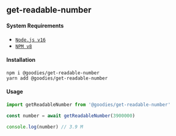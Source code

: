 ## get-readable-number

#### System Requirements

- [`Node.js v16`](https://github.com/nodejs/node/releases/tag/v16.0.0)
- [`NPM v8`](https://github.com/npm/cli/releases/tag/v8.0.0)

#### Installation

```sh-session
npm i @goodies/get-readable-number
yarn add @goodies/get-readable-number
```

#### Usage

```js
import getReadableNumber from '@goodies/get-readable-number'

const number = await getReadableNumber(3900000)

console.log(number) // 3.9 M
```
